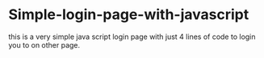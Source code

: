 # Simple-login-page-with-javascript
this is a very simple java script login page with just 4 lines of code to login you to on other page.
